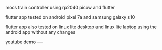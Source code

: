 mocs train controller using rp2040 picow and flutter

flutter app tested on android pixel 7a and samsung galaxy s10

flutter app also tested on linux lite desktop and linux lite laptop using the android  app without any changes

youtube demo ---  
